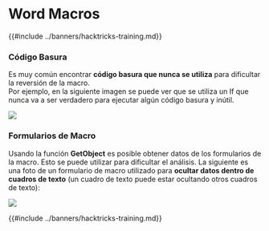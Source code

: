 # Word Macros

{{#include ../banners/hacktricks-training.md}}

### Código Basura

Es muy común encontrar **código basura que nunca se utiliza** para dificultar la reversión de la macro.\
Por ejemplo, en la siguiente imagen se puede ver que se utiliza un If que nunca va a ser verdadero para ejecutar algún código basura y inútil.

![](<../images/image (369).png>)

### Formularios de Macro

Usando la función **GetObject** es posible obtener datos de los formularios de la macro. Esto se puede utilizar para dificultar el análisis. La siguiente es una foto de un formulario de macro utilizado para **ocultar datos dentro de cuadros de texto** (un cuadro de texto puede estar ocultando otros cuadros de texto):

![](<../images/image (344).png>)

{{#include ../banners/hacktricks-training.md}}
